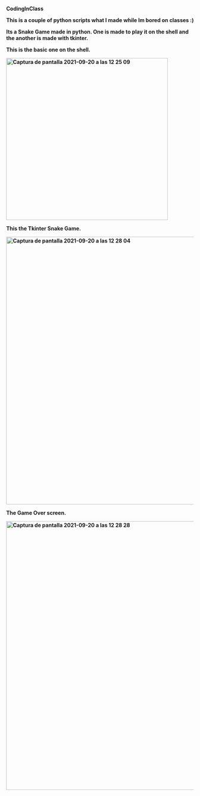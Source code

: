 <b>CodingInClass<b>

This is a couple of python scripts what I made while Im bored on classes :)



Its a Snake Game made in python. One is made to play it on the shell and the another is made with tkinter.

This is the basic one on the shell.

<img width="434" alt="Captura de pantalla 2021-09-20 a las 12 25 09" src="https://user-images.githubusercontent.com/58303209/133987957-d2f0387a-11ab-40d9-84f9-73d073bc5ff0.png">

This the Tkinter Snake Game.

<img width="717" alt="Captura de pantalla 2021-09-20 a las 12 28 04" src="https://user-images.githubusercontent.com/58303209/133988257-c45dd075-36c3-448c-9609-fd058a70c6b2.png">

The Game Over screen.

<img width="720" alt="Captura de pantalla 2021-09-20 a las 12 28 28" src="https://user-images.githubusercontent.com/58303209/133988273-7e6699a4-e795-4efc-87bb-d844270bb9ce.png">



